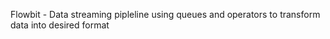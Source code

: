 Flowbit - Data streaming pipleline using queues and operators to transform data into desired format
